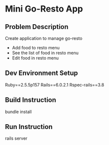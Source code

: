 # Mini Go-Resto App

## Problem Description
Create application to manage go-resto
- Add food to resto menu
- See the list of food in resto menu
- Edit food in resto menu

## Dev Environment Setup
Ruby==2.5.5p157
Rails==6.0.2.1
Rspec-rails==3.8

## Build Instruction
bundle install

## Run Instruction
rails server